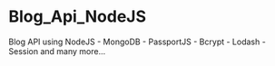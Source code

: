 # Blog_Api_NodeJS
Blog API using NodeJS - MongoDB - PassportJS - Bcrypt - Lodash - Session and many more...
